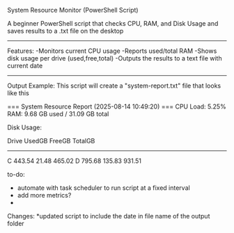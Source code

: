 System Resource Monitor (PowerShell Script)

A beginner PowerShell script that checks CPU, RAM, and Disk Usage and saves results to a .txt file on the desktop

---

Features:
-Monitors current CPU usage
-Reports used/total RAM
-Shows disk usage per drive (used,free,total)
-Outputs the results to a text file with current date

---

Output Example:
This script will create a "system-report.txt" file that looks like this 


=== System Resource Report (2025-08-14 10:49:20) ===
CPU Load: 5.25%
RAM: 9.68 GB used / 31.09 GB total

Disk Usage:

Drive UsedGB FreeGB TotalGB
----- ------ ------ -------
C     443.54  21.48  465.02
D     795.68 135.83  931.51















to-do:
- automate with task scheduler to run script at a fixed interval
- add more metrics?
- 

Changes:
*updated script to include the date in file name of the output folder
